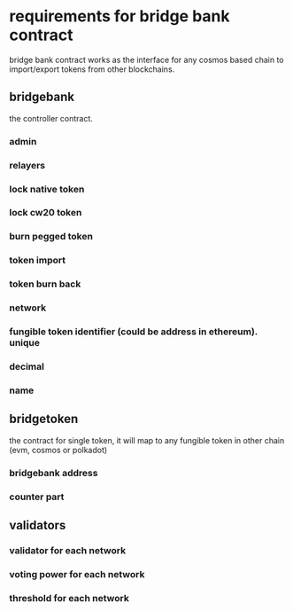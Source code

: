 # requirements for bridge bank contract

bridge bank contract works as the interface for any cosmos based chain to import/export tokens from other blockchains.

## bridgebank

the controller contract. 

### admin
### relayers
### lock native token
### lock cw20 token
### burn pegged token
### token import
### token burn back

### network
### fungible token identifier (could be address in ethereum). unique
### decimal 
### name

## bridgetoken

the contract for single token, it will map to any fungible token in other chain (evm, cosmos or polkadot)

### bridgebank address 
### counter part

## validators
### validator for each network
### voting power for each network
### threshold for each network

